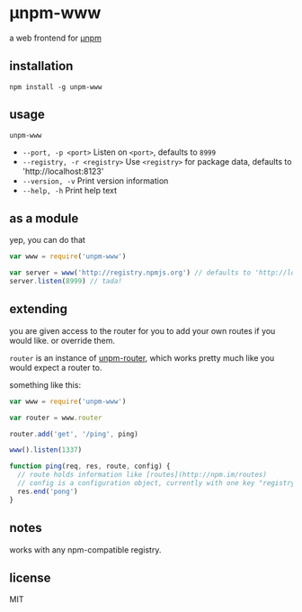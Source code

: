 &mu;npm-www
====

a web frontend for [&mu;npm](https://github.com/hayes/unpm)

## installation

`npm install -g unpm-www`

## usage

`unpm-www`

* `--port, -p <port>` Listen on `<port>`, defaults to `8999`
* `--registry, -r <registry>` Use `<registry>` for package data, defaults to
'http://localhost:8123'
* `--version, -v` Print version information
* `--help, -h` Print help text

## as a module

yep, you can do that

```js
var www = require('unpm-www')

var server = www('http://registry.npmjs.org') // defaults to 'http://localhost:8123'
server.listen(8999) // tada!
```

## extending

you are given access to the router for you to add your own routes if you would
like. or override them.

`router` is an instance of [unpm-router](http://npm.im/unpm-router), which
works pretty much like you would expect a router to.

something like this:

```js
var www = require('unpm-www')

var router = www.router

router.add('get', '/ping', ping)

www().listen(1337)

function ping(req, res, route, config) {
  // route holds information like [routes](http://npm.im/routes)
  // config is a configuration object, currently with one key "registry"
  res.end('pong')
}
```

## notes

works with any npm-compatible registry.

## license

MIT
